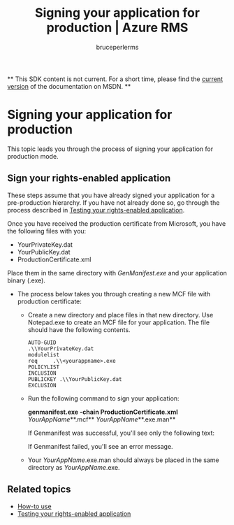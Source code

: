 ﻿---
# required metadata

title: Signing your application for production | Azure RMS
description: This topic leads you through the process of signing your application for production mode.
keywords:
author: bruceperlerms
manager: mbaldwin
ms.date: 04/28/2016
ms.topic: article
ms.prod: azure
ms.service: rights-management
ms.technology: techgroup-identity
ms.assetid: 09BA148C-7D1E-43C8-92EA-24BBB6EFDB19
# optional metadata

#ROBOTS:
audience: developer
#ms.devlang:
ms.reviewer: shubhamp
ms.suite: ems
#ms.tgt_pltfrm:
#ms.custom:

---
** This SDK content is not current. For a short time, please find the [current version](https://msdn.microsoft.com/library/windows/desktop/hh535290(v=vs.85).aspx) of the documentation on MSDN. **
# Signing your application for production

This topic leads you through the process of signing your application for production mode.

## Sign your rights-enabled application

These steps assume that you have already signed your application for a pre-production hierarchy. If you have not already done so, go through the process described in [Testing your rights-enabled application](running-your-first-application.md).

Once you have received the production certificate from Microsoft, you have the following files with you:

-   YourPrivateKey.dat
-   YourPublicKey.dat
-   ProductionCertificate.xml

Place them in the same directory with *GenManifest.exe* and your application binary (.exe).

-   The process below takes you through creating a new MCF file with production certificate:

    -   Create a new directory and place files in that new directory. Use Notepad.exe to create an MCF file for your application. The file should have the following contents.

        ``` syntax
        AUTO-GUID
        .\\YourPrivateKey.dat
        modulelist
        req     .\\<yourappname>.exe
        POLICYLIST
        INCLUSION
        PUBLICKEY .\\YourPublicKey.dat
        EXCLUSION
        ```

    -   Run the following command to sign your application:

        **genmanifest.exe -chain ProductionCertificate.xml** *YourAppName***.mcf** *YourAppName***.exe.man**

        If Genmanifest was successful, you'll see only the following text:

        If Genmanifest failed, you'll see an error message.

    -   Your *YourAppName*.exe.man should always be placed in the same directory as *YourAppName*.exe.

## Related topics

* [How-to use](how-to-use-msipc.md)
* [Testing your rights-enabled application](running-your-first-application.md)
 

 



